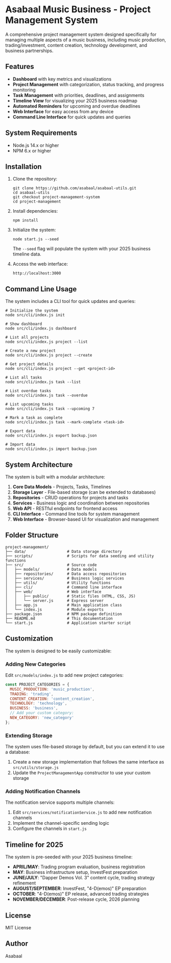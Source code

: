 # Asabaal Music Business - Project Management System

A comprehensive project management system designed specifically for managing multiple aspects of a music business, including music production, trading/investment, content creation, technology development, and business partnerships.

## Features

- **Dashboard** with key metrics and visualizations
- **Project Management** with categorization, status tracking, and progress monitoring
- **Task Management** with priorities, deadlines, and assignments
- **Timeline View** for visualizing your 2025 business roadmap
- **Automated Reminders** for upcoming and overdue deadlines
- **Web Interface** for easy access from any device
- **Command Line Interface** for quick updates and queries

## System Requirements

- Node.js 14.x or higher
- NPM 6.x or higher

## Installation

1. Clone the repository:
   ```
   git clone https://github.com/asabaal/asabaal-utils.git
   cd asabaal-utils
   git checkout project-management-system
   cd project-management
   ```

2. Install dependencies:
   ```
   npm install
   ```

3. Initialize the system:
   ```
   node start.js --seed
   ```
   The `--seed` flag will populate the system with your 2025 business timeline data.

4. Access the web interface:
   ```
   http://localhost:3000
   ```

## Command Line Usage

The system includes a CLI tool for quick updates and queries:

```
# Initialize the system
node src/cli/index.js init

# Show dashboard
node src/cli/index.js dashboard

# List all projects
node src/cli/index.js project --list

# Create a new project
node src/cli/index.js project --create

# Get project details
node src/cli/index.js project --get <project-id>

# List all tasks
node src/cli/index.js task --list

# List overdue tasks
node src/cli/index.js task --overdue

# List upcoming tasks
node src/cli/index.js task --upcoming 7

# Mark a task as complete
node src/cli/index.js task --mark-complete <task-id>

# Export data
node src/cli/index.js export backup.json

# Import data
node src/cli/index.js import backup.json
```

## System Architecture

The system is built with a modular architecture:

1. **Core Data Models** - Projects, Tasks, Timelines
2. **Storage Layer** - File-based storage (can be extended to databases)
3. **Repositories** - CRUD operations for projects and tasks
4. **Services** - Business logic and coordination between repositories
5. **Web API** - RESTful endpoints for frontend access
6. **CLI Interface** - Command line tools for system management
7. **Web Interface** - Browser-based UI for visualization and management

## Folder Structure

```
project-management/
├── data/                  # Data storage directory
├── scripts/               # Scripts for data seeding and utility functions
├── src/                   # Source code
│   ├── models/            # Data models
│   ├── repositories/      # Data access repositories
│   ├── services/          # Business logic services
│   ├── utils/             # Utility functions
│   ├── cli/               # Command line interface
│   ├── web/               # Web interface
│   │   ├── public/        # Static files (HTML, CSS, JS)
│   │   └── server.js      # Express server
│   ├── app.js             # Main application class
│   └── index.js           # Module exports
├── package.json           # NPM package definition
├── README.md              # This documentation
└── start.js               # Application starter script
```

## Customization

The system is designed to be easily customizable:

### Adding New Categories

Edit `src/models/index.js` to add new project categories:

```javascript
const PROJECT_CATEGORIES = {
  MUSIC_PRODUCTION: 'music_production',
  TRADING: 'trading',
  CONTENT_CREATION: 'content_creation',
  TECHNOLOGY: 'technology',
  BUSINESS: 'business',
  // Add your custom category:
  NEW_CATEGORY: 'new_category'
};
```

### Extending Storage

The system uses file-based storage by default, but you can extend it to use a database:

1. Create a new storage implementation that follows the same interface as `src/utils/storage.js`
2. Update the `ProjectManagementApp` constructor to use your custom storage

### Adding Notification Channels

The notification service supports multiple channels:

1. Edit `src/services/notificationService.js` to add new notification channels
2. Implement the channel-specific sending logic
3. Configure the channels in `start.js`

## Timeline for 2025

The system is pre-seeded with your 2025 business timeline:

- **APRIL/MAY**: Trading program evaluation, business registration
- **MAY**: Business infrastructure setup, InvestFest preparation
- **JUNE/JULY**: "Dapper Demos Vol. 3" content cycle, trading strategy refinement
- **AUGUST/SEPTEMBER**: InvestFest, "4-D(emos)" EP preparation
- **OCTOBER**: "4-D(emos)" EP release, advanced trading strategies
- **NOVEMBER/DECEMBER**: Post-release cycle, 2026 planning

## License

MIT License

## Author

Asabaal
